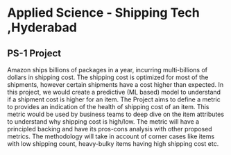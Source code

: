 # Applied Science - Shipping Tech ,Hyderabad
## PS-1 Project

Amazon ships billions of packages in a year, incurring multi-billions of
dollars in shipping cost. The shipping cost is optimized for most of the
shipments, however certain shipments have a cost higher than expected. In
this project, we would create a predictive (ML based) model to understand
if a shipment cost is higher for an item. The Project aims to define a metric
to provides an indication of the health of shipping cost of an item. This
metric would be used by business teams to deep dive on the item attributes
to understand why shipping cost is high/low. The metric will have a
principled backing and have its pros-cons analysis with other proposed
metrics. The methodology will take in account of corner cases like items
with low shipping count, heavy-bulky items having high shipping cost etc.
